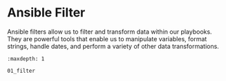 # Ansible Filter

Ansible filters allow us to filter and transform data within our playbooks. They are powerful tools that enable us to manipulate variables, format strings, handle dates, and perform a variety of other data transformations.



```{toctree}
:maxdepth: 1

01_filter
```